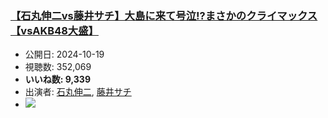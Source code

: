 ### [【石丸伸二vs藤井サチ】大島に来て号泣!?まさかのクライマックス【vsAKB48大盛】](https://www.youtube.com/watch?v=B-ZSyKXT1S8)
-   公開日: 2024-10-19
-   視聴数: 352,069
-   **いいね数: 9,339**
-   出演者: [石丸伸二](/rehacq_fan/people/石丸伸二 "wikilink"), [藤井サチ](/rehacq_fan/people/藤井サチ "wikilink")
- [![](https://img.youtube.com/vi/B-ZSyKXT1S8/hqdefault.jpg)](https://www.youtube.com/watch?v=B-ZSyKXT1S8)

